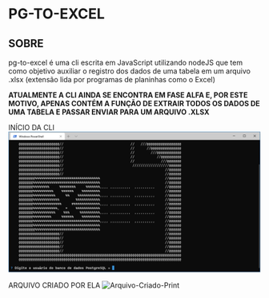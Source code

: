# PG-TO-EXCEL

## SOBRE

pg-to-excel é uma cli escrita em JavaScript utilizando nodeJS que tem como objetivo auxiliar o registro dos dados de uma tabela em um arquivo .xlsx (extensão lida por programas de planinhas como o Excel)

**ATUALMENTE A CLI AINDA SE ENCONTRA EM FASE ALFA E, POR ESTE MOTIVO, APENAS CONTÉM A FUNÇÃO DE EXTRAIR TODOS OS DADOS DE UMA TABELA E PASSAR ENVIAR PARA UM ARQUIVO .XLSX**

INÍCIO DA CLI
![Main-Screen-Print](https://github.com/Fukubi/pg-to-excel/blob/master/PrintMainScreen.PNG)

ARQUIVO CRIADO POR ELA
![Arquivo-Criado-Print]()
